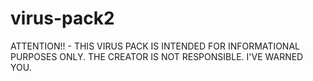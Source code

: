 # virus-pack2
ATTENTION!! - THIS VIRUS PACK IS INTENDED FOR INFORMATIONAL PURPOSES ONLY. THE CREATOR IS NOT RESPONSIBLE. I'VE WARNED YOU.
